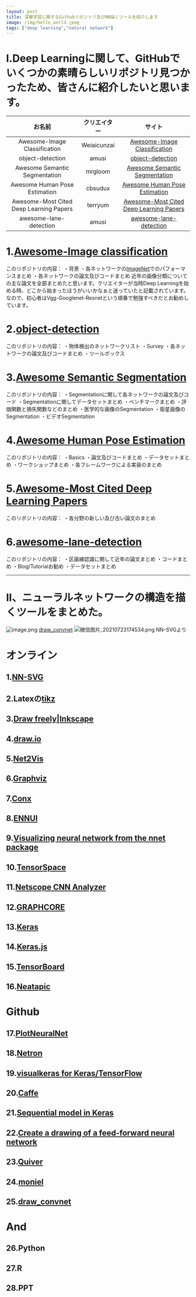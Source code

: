 ```yaml
---
layout: post
title: 深層学習に関するGithubリポジトリ及びNN描くツールを紹介します
image: /img/hello_world.jpeg
tags: ["deep learning","natural network"]
---
```



# I.Deep Learningに関して、GitHubでいくつかの素晴らしいリポジトリ見つかったため、皆さんに紹介したいと思います。

| お名前| クリエイター  | サイト |
|:-----------:|:------------:|:------------:|
| Awesome-Image Classification| Weiaicunzai |[Awesome-Image Classification](https://github.com/weiaicunzai/awesome-image-classification   )     |
| object-detection    |      amusi  |    [object-detection](https://github.com/amusi/awesome-object-detection/blob/master/README.md)    |
| Awesome Semantic Segmentation       |        mrgloom  |     [Awesome Semantic Segmentation](https://github.com/mrgloom/awesome-semantic-segmentation)     |
| Awesome Human Pose Estimation         |         cbsudux  |     [Awesome Human Pose Estimation ](https://github.com/cbsudux/awesome-human-pose-estimation)      |
|Awesome-Most Cited Deep Learning Papers  |     terryum  | [Awesome-Most Cited Deep Learning Papers](https://github.com/terryum/awesome-deep-learning-papers)    |
|awesome-lane-detection  |      amusi  | [awesome-lane-detection](https://github.com/amusi/awesome-lane-detection)    |

# 1.[Awesome-Image classification](https://github.com/weiaicunzai/awesome-image-classification)
このリポジトリの内容：
・背景
・各ネットワークの[ImageNet](https://image-net.org/)でのパフォーマンスまとめ
・各ネットワークの論文及びコードまとめ
近年の画像分類についての主な論文を全部まとめたと思います。クリエイターが当時Deep Learningを始める時、どこから始まったほうがいいかなぁと迷っていたと記載されています。なので、初心者はVgg-Googlenet-Resnetという順番で勉強すべきだとお勧めしています。
# 2.[object-detection](https://github.com/amusi/awesome-object-detection/blob/master/README.md)
このリポジトリの内容：
・物体検出のネットワークリスト
・Survey
・各ネットワークの論文及びコードまとめ
・ツールボックス
# 3.[Awesome Semantic Segmentation](https://github.com/mrgloom/awesome-semantic-segmentation#graphical-models-crf-mrf)
このリポジトリの内容：
・Segmentationに関して各ネットワークの論文及びコード
・Segmentationに関してデータセットまとめ
・ベンチマークまとめ
・評価関数と損失関数などのまとめ
・医学的な画像のSegmentation
・衛星画像のSegmentation
・ビデオSegmentation
# 4.[Awesome Human Pose Estimation](https://github.com/cbsudux/awesome-human-pose-estimation#readme)
このリポジトリの内容：
・Basics
・論文及びコードまとめ
・データセットまとめ
・ワークショップまとめ
・各フレームワークによる実装のまとめ
# 5.[Awesome-Most Cited Deep Learning Papers](https://github.com/terryum/awesome-deep-learning-papers)
このリポジトリの内容：
・各分野の新しい及び古い論文のまとめ
# 6.[awesome-lane-detection](https://github.com/amusi/awesome-lane-detection#readme)
このリポジトリの内容：
・区画線認識に関して近年の論文まとめ
・コードまとめ
・Blog/Tutorialお勧め
・データセットまとめ


------------------------------------------------------------------------------------------------



# II、ニューラルネットワークの構造を描くツールをまとめた。
![image.png](https://qiita-image-store.s3.ap-northeast-1.amazonaws.com/0/1668082/94cd3ac9-ad00-c18d-d5dd-ef803c9584b8.png)
[draw_convnet](https://github.com/gwding/draw_convnet)
![微信图片_20210723174534.png](https://qiita-image-store.s3.ap-northeast-1.amazonaws.com/0/1668082/a772a68b-f4f6-ef87-1347-d3aa012cec37.png)
NN-SVGより
# オンライン
## 1.[NN-SVG](http://alexlenail.me/NN-SVG/LeNet.html)
## 2.Latexの[tikz](https://texample.net/tikz/examples/)
## 3.[Draw freely|Inkscape](https://inkscape.org/)
## 4.[draw.io](https://app.diagrams.net/)
## 5.[Net2Vis](https://viscom.net2vis.uni-ulm.de/OG1Br2BAkYSwwrV6CADl4X5EfErFjUzvuUwXWDdLbdsIXNhb9L)
## 6.[Graphviz](http://www.graphviz.org/)
## 7.[Conx](https://conx.readthedocs.io/en/latest/index.html)
## 8.[ENNUI](https://math.mit.edu/ennui/)
## 9.[Visualizing neural network from the nnet package](https://beckmw.wordpress.com/2013/03/04/visualizing-neural-networks-from-the-nnet-package/)
## 10.[TensorSpace](https://tensorspace.org/)
## 11.[Netscope CNN Analyzer](http://dgschwend.github.io/netscope/quickstart.html)
## 12.[GRAPHCORE](https://www.graphcore.ai/posts/what-does-machine-learning-look-like)
## 13.[Keras](https://keras.io/api/utils/model_plotting_utils/)
## 14.[Keras.js](https://transcranial.github.io/keras-js/#/inception-v3)
## 15.[TensorBoard](https://www.tensorflow.org/tensorboard/graphs)
## 16.[Neatapic](https://wagenaartje.github.io/neataptic/)
# Github
## 17.[PlotNeuralNet](https://github.com/HarisIqbal88/PlotNeuralNet)
## 18.[Netron](https://github.com/lutzroeder/Netron)
## 19.[visualkeras for Keras/TensorFlow](https://github.com/paulgavrikov/visualkeras/)
## 20.[Caffe](https://github.com/BVLC/caffe/blob/master/python/caffe/draw.py)
## 21.[Sequential model in Keras](https://github.com/stared/keras-sequential-ascii/)
## 22.[Create a drawing of a feed-forward neural network](https://github.com/martisak/dotnets)
## 23.[Quiver](https://github.com/keplr-io/quiver)
## 24.[moniel](https://github.com/mlajtos/moniel)
## 25.[draw_convnet](https://github.com/gwding/draw_convnet)
# And
## 26.Python
## 27.R
## 28.PPT
